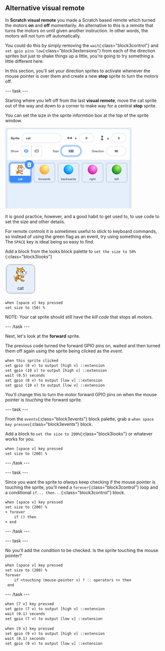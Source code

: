 ## Alternative visual remote

In **Scratch visual remote** you made a Scratch based remote which turned the motors **on** and **off** momentarily. An alternative to this is a remote that turns the motors on until given another instruction. In other words, the motors will not turn off automatically.

You could do this by simply removing the `wait`{:class="block3control"} and `set gpio pins low`{:class="block3extensions"} from each of the direction sprites but just to shake things up a little, you're going to try something a little different here.

In this section, you'll set your direction sprites to activate whenever the mouse pointer is over them and create a new **stop** sprite to turn the motors off.

--- task ---

Starting where you left off from the last **visual remote**, move the cat sprite out of the way and down to a corner to make way for a central **stop** sprite.

You can set the size in the sprite informtion box at the top of the sprite window.

![Sprite information box](images/altVisualRemote_spriteInformation.png)

It is good practice, however, and a good habit to get used to, to use code to set the size and other details.

For remote controls it is sometimes useful to stick to keyboard commands, so instead of using the green flag as an event, try using something else. The `SPACE` key is ideal being so easy to find.

Add a block from the looks block palette to `set the size to 50%`{:class="block3looks"}

![Cat sprite](images/spriteIcon_cat.png)

```blocks3
when [space v] key pressed
set size to (50) %
```

NOTE: Your cat sprite should still have the _kill code_ that stops all motors.

--- /task ---

Next, let's look at the **forward** sprite.

The previous code turned the forward GPIO pins on, waited and then turned them off again using the sprite being clicked as the _event_.

```blocks3
when this sprite clicked
set gpio (8 v) to output [high v] ::extension
set gpio (10 v) to output [high v] ::extension
wait (0.5) seconds
set gpio (8 v) to output [low v] ::extension
set gpio (10 v) to output [low v] ::extension

```

You'll change this to turn the motor forward GPIO pins on when the mouse pointer is _touching_ the forward sprite.

--- task ---

From the `events`{:class="block3events"} block palette, grab a `when space key presses`{:class="block3events"} block.

Add a block to `set the size to 200%`{:class="block3looks"} or whatever works for you.

```blocks3
when [space v] key pressed
set size to (200) %
```

--- /task ---

--- task ---

Since you want the sprite to _always_ keep checking if the mouse pointer is touching the sprite, you'll need a `forever`{:class="block3control"} loop and a conditional `if... then...`{:class="block3control"} block.


```blocks3
when [space v] key pressed
set size to (200) %
+ forever
    if () then
+ end
```

--- /task ---

--- task ---

No you'll add the _condition_ to be checked. Is the sprite touching the mouse pointer?

```blocks3
when [space v] key pressed
set size to (200) %
forever
    if <touching (mouse-pointer v) ? :: operators +> then    
 end
```

--- /task ---



```blocks3
when [7 v] key pressed
set gpio (7 v) to output [high v] ::extension
wait (0.1) seconds
set gpio (7 v) to output [low v] ::extension

when [9 v] key pressed
set gpio (9 v) to output [high v] ::extension
wait (0.1) seconds
set gpio (9 v) to output [low v] ::extension
```


